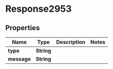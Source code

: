 
# Response2953

## Properties
Name | Type | Description | Notes
------------ | ------------- | ------------- | -------------
**type** | **String** |  | 
**message** | **String** |  | 



